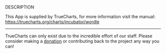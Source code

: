 DESCRIPTION


This App is supplied by TrueCharts, for more information visit the manual: https://truecharts.org/charts/incubator/wordle

---

TrueCharts can only exist due to the incredible effort of our staff.
Please consider making a [donation](https://truecharts.org/docs/about/sponsor) or contributing back to the project any way you can!

